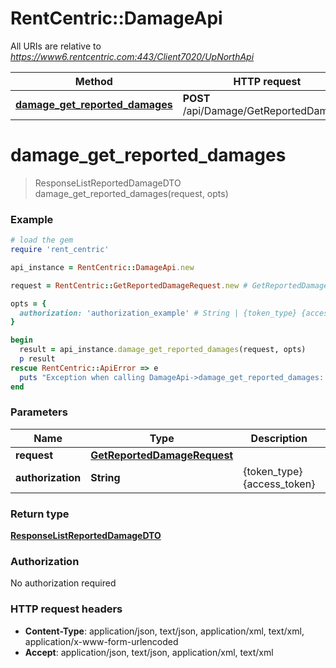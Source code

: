 # RentCentric::DamageApi

All URIs are relative to *https://www6.rentcentric.com:443/Client7020/UpNorthApi*

Method | HTTP request | Description
------------- | ------------- | -------------
[**damage_get_reported_damages**](DamageApi.md#damage_get_reported_damages) | **POST** /api/Damage/GetReportedDamages | 


# **damage_get_reported_damages**
> ResponseListReportedDamageDTO damage_get_reported_damages(request, opts)



### Example
```ruby
# load the gem
require 'rent_centric'

api_instance = RentCentric::DamageApi.new

request = RentCentric::GetReportedDamageRequest.new # GetReportedDamageRequest | 

opts = { 
  authorization: 'authorization_example' # String | {token_type} {access_token}
}

begin
  result = api_instance.damage_get_reported_damages(request, opts)
  p result
rescue RentCentric::ApiError => e
  puts "Exception when calling DamageApi->damage_get_reported_damages: #{e}"
end
```

### Parameters

Name | Type | Description  | Notes
------------- | ------------- | ------------- | -------------
 **request** | [**GetReportedDamageRequest**](GetReportedDamageRequest.md)|  | 
 **authorization** | **String**| {token_type} {access_token} | [optional] 

### Return type

[**ResponseListReportedDamageDTO**](ResponseListReportedDamageDTO.md)

### Authorization

No authorization required

### HTTP request headers

 - **Content-Type**: application/json, text/json, application/xml, text/xml, application/x-www-form-urlencoded
 - **Accept**: application/json, text/json, application/xml, text/xml



